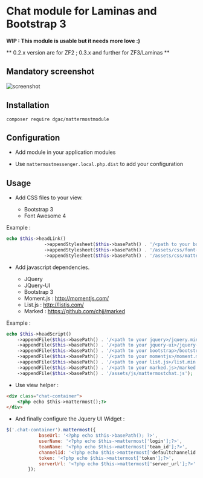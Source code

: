 # Chat module for Laminas and Bootstrap 3

**WIP : This module is usable but it needs more love :)**

** 0.2.x version are for ZF2 ; 0.3.x and further for ZF3/Laminas **

## Mandatory screenshot

![screenshot](https://raw.githubusercontent.com/DGAC/MattermostModule/master/mattermostmodule.png)

## Installation

```composer require dgac/mattermostmodule```

## Configuration

* Add module in your application modules

* Use ```mattermostmessenger.local.php.dist``` to add your configuration

## Usage

* Add CSS files to your view. 

  - Bootstrap 3
  - Font Awesome 4 

Example : 

```php
echo $this->headLink()
              ->appendStylesheet($this->basePath() . '/<path to your bootstrap>/bootstrap.min.css')
              ->appendStylesheet($this->basePath() . '/assets/css/font-awesome.min.css')
              ->appendStylesheet($this->basePath() . '/assets/css/mattermostchat.css');

```

* Add javascript dependencies. 

  - JQuery
  - JQuery-UI
  - Bootstrap 3
  - Moment.js : http://momentjs.com/
  - List.js : http://listjs.com/
  - Marked : https://github.com/chjj/marked

Example :

```php
echo $this->headScript()
    ->appendFile($this->basePath() . '/<path to your jquery>/jquery.min.js')
    ->appendFile($this->basePath() . '/<path to your jquery-ui>/jquery-ui.min.js')
    ->appendFile($this->basePath() . '/<path to your bootstrap>/bootstrap.min.js')
    ->appendFile($this->basePath() . '/<path to your momentjs>/moment.min.js')
    ->appendFile($this->basePath() . '/<path to your list.js>/list.min.js')
    ->appendFile($this->basePath() . '/<path to your marked.js>/marked.min.js')
    ->appendFile($this->basePath() . '/assets/js/mattermostchat.js');
```
 
* Use view helper :
```html
<div class="chat-container">
    <?php echo $this->mattermost();?>
</div>
```

* And finally configure the Jquery UI Widget :
```javascript
$('.chat-container').mattermost({
            baseUrl: '<?php echo $this->basePath(); ?>',
            userName: '<?php echo $this->mattermost['login'];?>',
            teamName: '<?php echo $this->mattermost['team_id'];?>',
            channelId: '<?php echo $this->mattermost['defaultchannelid'];?>',
            token: '<?php echo $this->mattermost['token'];?>',
            serverUrl: '<?php echo $this->mattermost['server_url'];?>'
        });
```
